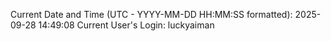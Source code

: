 Current Date and Time (UTC - YYYY-MM-DD HH:MM:SS formatted): 2025-09-28 14:49:08
Current User's Login: luckyaiman
